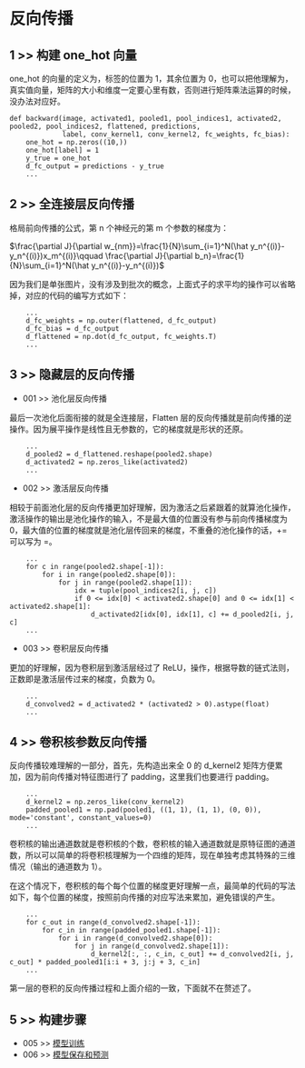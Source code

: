 # 反向传播

## 1 >> 构建 one_hot 向量

one_hot 的向量的定义为，标签的位置为 1，其余位置为 0，也可以把他理解为，真实值向量，矩阵的大小和维度一定要心里有数，否则进行矩阵乘法运算的时候，没办法对应好。

```
def backward(image, activated1, pooled1, pool_indices1, activated2, pooled2, pool_indices2, flattened, predictions,
             label, conv_kernel1, conv_kernel2, fc_weights, fc_bias):
    one_hot = np.zeros((10,))
    one_hot[label] = 1
    y_true = one_hot
    d_fc_output = predictions - y_true
    ...
```

## 2 >> 全连接层反向传播

格局前向传播的公式，第 n 个神经元的第 m 个参数的梯度为：

$\frac{\partial J}{\partial w_{nm}}=\frac{1}{N}\sum_{i=1}^N(\hat y_n^{(i)}-y_n^{(i)})x_m^{(i)}\qquad \frac{\partial J}{\partial b_n}=\frac{1}{N}\sum_{i=1}^N(\hat y_n^{(i)}-y_n^{(i)})$

因为我们是单张图片，没有涉及到批次的概念，上面式子的求平均的操作可以省略掉，对应的代码的编写方式如下：

```
    ...
    d_fc_weights = np.outer(flattened, d_fc_output)
    d_fc_bias = d_fc_output
    d_flattened = np.dot(d_fc_output, fc_weights.T)
    ...
```

## 3 >> 隐藏层的反向传播

- 001 >> 池化层反向传播

最后一次池化后面衔接的就是全连接层，Flatten 层的反向传播就是前向传播的逆操作。因为展平操作是线性且无参数的，它的梯度就是形状的还原。

```
    ...
    d_pooled2 = d_flattened.reshape(pooled2.shape)
    d_activated2 = np.zeros_like(activated2)
    ...
```

- 002 >> 激活层反向传播

相较于前面池化层的反向传播更加好理解，因为激活之后紧跟着的就算池化操作，激活操作的输出是池化操作的输入，不是最大值的位置没有参与前向传播梯度为 0，最大值的位置的梯度就是池化层传回来的梯度，不重叠的池化操作的话，+= 可以写为 =。

```
    ...
    for c in range(pooled2.shape[-1]):
        for i in range(pooled2.shape[0]):
            for j in range(pooled2.shape[1]):
                idx = tuple(pool_indices2[i, j, c])
                if 0 <= idx[0] < activated2.shape[0] and 0 <= idx[1] < activated2.shape[1]:
                    d_activated2[idx[0], idx[1], c] += d_pooled2[i, j, c]
    ...
```

- 003 >> 卷积层反向传播

更加的好理解，因为卷积层到激活层经过了 ReLU，操作，根据导数的链式法则，正数即是激活层传过来的梯度，负数为 0。

```
    ...
    d_convolved2 = d_activated2 * (activated2 > 0).astype(float)
    ...
```

## 4 >> 卷积核参数反向传播

反向传播较难理解的一部分，首先，先构造出来全 0 的 d_kernel2 矩阵方便累加，因为前向传播对特征图进行了 padding，这里我们也要进行 padding。

```
    ...
    d_kernel2 = np.zeros_like(conv_kernel2)
    padded_pooled1 = np.pad(pooled1, ((1, 1), (1, 1), (0, 0)), mode='constant', constant_values=0)
    ...
```

卷积核的输出通道数就是卷积核的个数，卷积核的输入通道数就是原特征图的通道数，所以可以简单的将卷积核理解为一个四维的矩阵，现在单独考虑其特殊的三维情况（输出的通道数为 1）。

在这个情况下，卷积核的每个每个位置的梯度更好理解一点，最简单的代码的写法如下，每个位置的梯度，按照前向传播的对应写法来累加，避免错误的产生。

```
    ...
    for c_out in range(d_convolved2.shape[-1]):
        for c_in in range(padded_pooled1.shape[-1]):
            for i in range(d_convolved2.shape[0]):
                for j in range(d_convolved2.shape[1]):
                    d_kernel2[:, :, c_in, c_out] += d_convolved2[i, j, c_out] * padded_pooled1[i:i + 3, j:j + 3, c_in]
    ...
```

第一层的卷积的反向传播过程和上面介绍的一致，下面就不在赘述了。

## 5 >> 构建步骤

- 005 >> [模型训练](https://github.com/fangqing408/00-MNIST/blob/master/recognition/005.md)
- 006 >> [模型保存和预测](https://github.com/fangqing408/00-MNIST/blob/master/recognition/006.md)
